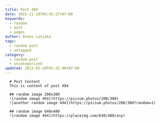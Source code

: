 ```yaml
---
title: Post 494
date: 2015-11-10T04:45:27+07:00
keywords:
  - random
  - post
  - pages
author: Dimas Lanjaka
tags:
  - random post
  - untagged
category:
  - random post
  - uncategorized
updated: 2012-02-20T01:32:40+07:00
---
```


      # Post Content
      This is content of post 494

      ## random image 200x300
      ![random image 494](https://picsum.photos/200/300)
      ![another random image 494](https://picsum.photos/200/300?random=1)

      ## random image 640x480
      ![random image 494](https://placeimg.com/640/480/any)
      